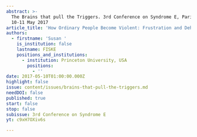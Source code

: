 ```yaml
---
abstract: >-
  The Brains that pull the Triggers. 3rd Conference on Syndrome E, Paris IAS,
  10-11 May 2017 
article_title: 'How Ordinary People Become Violent: Frustration and Dehumanization'
authors:
  - firstname: 'Susan '
    is_institution: false
    lastname: FISKE
    positions_and_institutions:
      - institution: Princeton University, USA
        positions:
          - ''
date: 2017-05-10T01:00:00.000Z
highlight: false
issue: content/issues/brains-that-pull-the-triggers.md
needDOI: false
published: true
start: false
stop: false
subissue: 3rd Conference on Syndrome E
yt: c9xH7OXiv6s

---
```

<Youtube yt="c9xH7OXiv6s" caption="How Ordinary People Become Violent: Frustration and Dehumanization" start="false" stop="false"></Youtube>
